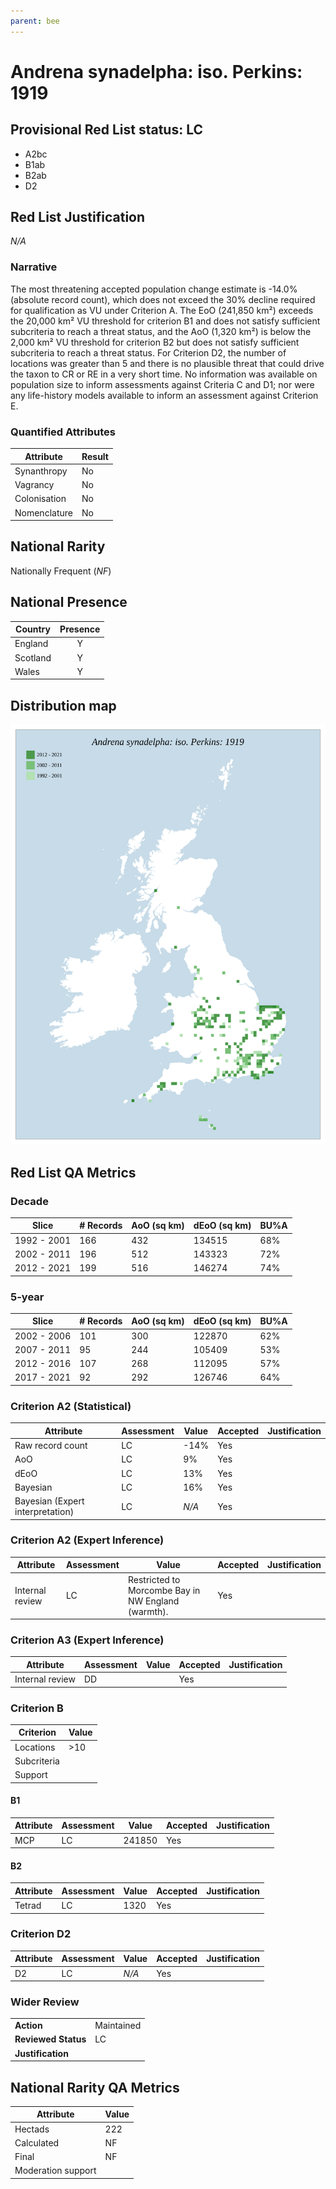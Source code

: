 ```yaml
---
parent: bee
---
```


# Andrena synadelpha: iso. Perkins: 1919

## Provisional Red List status: LC
- A2bc
- B1ab
- B2ab
- D2

## Red List Justification
*N/A*

### Narrative


The most threatening accepted population change estimate is -14.0% (absolute record count), which does not exceed the 30% decline required for qualification as VU under Criterion A. The EoO (241,850 km²) exceeds the 20,000 km² VU threshold for criterion B1 and does not satisfy sufficient subcriteria to reach a threat status, and the AoO (1,320 km²) is below the 2,000 km² VU threshold for criterion B2 but does not satisfy sufficient subcriteria to reach a threat status. For Criterion D2, the number of locations was greater than 5 and there is no plausible threat that could drive the taxon to CR or RE in a very short time. No information was available on population size to inform assessments against Criteria C and D1; nor were any life-history models available to inform an assessment against Criterion E.

### Quantified Attributes
|Attribute|Result|
|---|---|
|Synanthropy|No|
|Vagrancy|No|
|Colonisation|No|
|Nomenclature|No|


## National Rarity
Nationally Frequent (*NF*)

## National Presence
|Country|Presence
|---|:-:|
|England|Y|
|Scotland|Y|
|Wales|Y|


## Distribution map
![](../map/69.svg)

## Red List QA Metrics
### Decade
| Slice | # Records | AoO (sq km) | dEoO (sq km) |BU%A |
|---|---|---|---|---|
|1992 - 2001|166|432|134515|68%|
|2002 - 2011|196|512|143323|72%|
|2012 - 2021|199|516|146274|74%|

### 5-year
| Slice | # Records | AoO (sq km) | dEoO (sq km) |BU%A |
|---|---|---|---|---|
|2002 - 2006|101|300|122870|62%|
|2007 - 2011|95|244|105409|53%|
|2012 - 2016|107|268|112095|57%|
|2017 - 2021|92|292|126746|64%|

### Criterion A2 (Statistical)
|Attribute|Assessment|Value|Accepted|Justification
|---|---|---|---|---|
|Raw record count|LC|-14%|Yes||
|AoO|LC|9%|Yes||
|dEoO|LC|13%|Yes||
|Bayesian|LC|16%|Yes||
|Bayesian (Expert interpretation)|LC|*N/A*|Yes||

### Criterion A2 (Expert Inference)
|Attribute|Assessment|Value|Accepted|Justification
|---|---|---|---|---|
|Internal review|LC|Restricted to Morcombe Bay in NW England (warmth).|Yes||

### Criterion A3 (Expert Inference)
|Attribute|Assessment|Value|Accepted|Justification
|---|---|---|---|---|
|Internal review|DD||Yes||

### Criterion B
|Criterion| Value|
|---|---|
|Locations|>10|
|Subcriteria||
|Support||

#### B1
|Attribute|Assessment|Value|Accepted|Justification
|---|---|---|---|---|
|MCP|LC|241850|Yes||

#### B2
|Attribute|Assessment|Value|Accepted|Justification
|---|---|---|---|---|
|Tetrad|LC|1320|Yes||

### Criterion D2
|Attribute|Assessment|Value|Accepted|Justification
|---|---|---|---|---|
|D2|LC|*N/A*|Yes||

### Wider Review
|  |  |
|---|---|
|**Action**|Maintained|
|**Reviewed Status**|LC|
|**Justification**||

## National Rarity QA Metrics
|Attribute|Value|
|---|---|
|Hectads|222|
|Calculated|NF|
|Final|NF|
|Moderation support||
